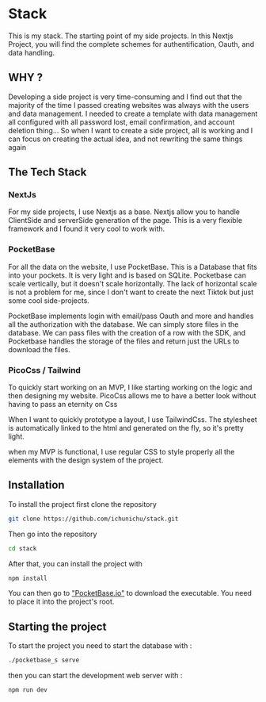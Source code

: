 # Stack

This is my stack. The starting point of my side projects.
In this Nextjs Project, you will find the complete schemes for authentification, Oauth, and data handling.

## WHY ?

Developing a side project is very time-consuming and I find out that the majority of the time I passed creating websites was always with the users and data management. 
I needed to create a template with data management all configured with all password lost, email confirmation, and account deletion thing... So when I want to create a side project, all is working and I can focus on creating the actual idea, and not rewriting the same things again

## The Tech Stack

### NextJs
For my side projects, I use Nextjs as a base. Nextjs allow you to handle ClientSide and serverSide generation of the page. This is a very flexible framework and I found it very cool to work with.

### PocketBase
For all the data on the website, I use PocketBase. This is a Database that fits into your pockets. It is very light and is based on SQLite. Pocketbase can scale vertically, but it doesn't scale horizontally. The lack of horizontal scale is not a problem for me, since I don't want to create the next Tiktok but just some cool side-projects.

PocketBase implements login with email/pass Oauth and more and handles all the authorization with the database. We can simply store files in the database. We can pass files with the creation of a row with the SDK, and Pocketbase handles the storage of the files and return just the URLs to download the files.

### PicoCss / Tailwind
To quickly start working on an MVP, I like starting working on the logic and then designing my website. PicoCss allows me to have a better look without having to pass an eternity on Css

When I want to quickly prototype a layout, I use TailwindCss. The stylesheet is automatically linked to the html and generated on the fly, so it's pretty light.

when my MVP is functional, I use regular CSS to style properly all the elements with the design system of the project.

## Installation
To install the project first clone the repository

```bash
git clone https://github.com/ichunichu/stack.git
```

Then go into the repository

```bash
cd stack
```

After that, you can install the project with 

```bash
npm install
```

You can then go to ["PocketBase.io"]("https://pocketbase.io/") to download the executable. You need to place it into the project's root.

## Starting the project
To start the project you need to start the database with :

```bash
./pocketbase_s serve
```

then you can start the development web server with : 

```bash
npm run dev
```
